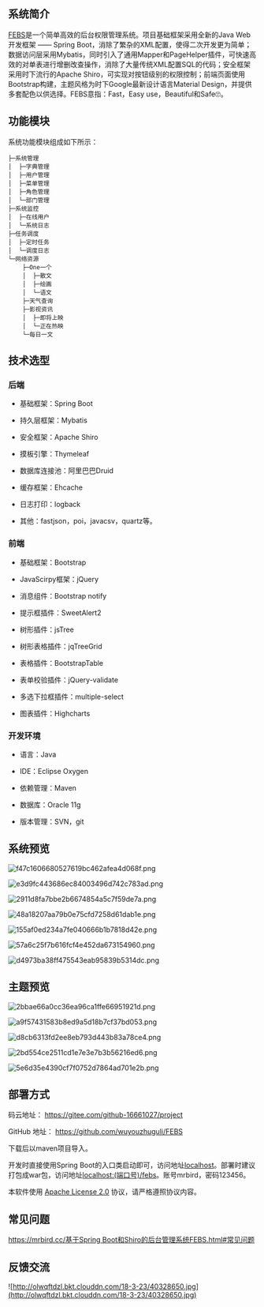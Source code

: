 ## 系统简介
[FEBS](https://gitee.com/github-16661027/project)是一个简单高效的后台权限管理系统。项目基础框架采用全新的Java Web开发框架 —— Spring Boot，消除了繁杂的XML配置，使得二次开发更为简单；数据访问层采用Mybatis，同时引入了通用Mapper和PageHelper插件，可快速高效的对单表进行增删改查操作，消除了大量传统XML配置SQL的代码；安全框架采用时下流行的Apache Shiro，可实现对按钮级别的权限控制；前端页面使用Bootstrap构建，主题风格为时下Google最新设计语言Material Design，并提供多套配色以供选择。FEBS意指：Fast，Easy use，Beautiful和Safe🙄。
<!--more-->
## 功能模块
系统功能模块组成如下所示：
```
├─系统管理
│  ├─字典管理
│  ├─用户管理
│  ├─菜单管理
│  ├─角色管理
│  └─部门管理
├─系统监控
│  ├─在线用户
│  └─系统日志
├─任务调度
│  ├─定时任务
│  └─调度日志
└─网络资源
    ├─One一个
    │  ├─散文
    │  ├─绘画
    │  └─语文
    ├─天气查询
    ├─影视资讯
    │  ├─即将上映
    │  └─正在热映
    └─每日一文
```
## 技术选型
### 后端

- 基础框架：Spring Boot

- 持久层框架：Mybatis

- 安全框架：Apache Shiro

- 摸板引擎：Thymeleaf

- 数据库连接池：阿里巴巴Druid

- 缓存框架：Ehcache

- 日志打印：logback

- 其他：fastjson，poi，javacsv，quartz等。

### 前端
 
- 基础框架：Bootstrap

- JavaScirpy框架：jQuery

- 消息组件：Bootstrap notify

- 提示框插件：SweetAlert2

- 树形插件：jsTree

- 树形表格插件：jqTreeGrid

- 表格插件：BootstrapTable

- 表单校验插件：jQuery-validate

- 多选下拉框插件：multiple-select

- 图表插件：Highcharts

### 开发环境

- 语言：Java

- IDE：Eclipse Oxygen

- 依赖管理：Maven

- 数据库：Oracle 11g

- 版本管理：SVN，git

## 系统预览

![f47c1606680527619bc462afea4d068f.png](https://www.tuchuang001.com/images/2018/04/18/f47c1606680527619bc462afea4d068f.png)

![e3d9fc443686ec84003496d742c783ad.png](https://www.tuchuang001.com/images/2018/04/18/e3d9fc443686ec84003496d742c783ad.png)

![2911d8fa7bbe2b6674854a5c7f59de7a.png](https://www.tuchuang001.com/images/2018/04/18/2911d8fa7bbe2b6674854a5c7f59de7a.png)

![48a18207aa79b0e75cfd7258d61dab1e.png](https://www.tuchuang001.com/images/2018/04/18/48a18207aa79b0e75cfd7258d61dab1e.png)

![155af0ed234a7fe040666b1b7818d42e.png](https://www.tuchuang001.com/images/2018/04/18/155af0ed234a7fe040666b1b7818d42e.png)

![57a6c25f7b616fcf4e452da673154960.png](https://www.tuchuang001.com/images/2018/04/18/57a6c25f7b616fcf4e452da673154960.png)

![d4973ba38ff475543eab95839b5314dc.png](https://www.tuchuang001.com/images/2018/04/18/d4973ba38ff475543eab95839b5314dc.png)

## 主题预览


![2bbae66a0cc36ea96ca1ffe66951921d.png](https://www.tuchuang001.com/images/2018/04/18/2bbae66a0cc36ea96ca1ffe66951921d.png)

![a9f57431583b8ed9a5d18b7cf37bd053.png](https://www.tuchuang001.com/images/2018/04/18/a9f57431583b8ed9a5d18b7cf37bd053.png)

![d8cb6313fd2ee8eb793d443b83a78ce4.png](https://www.tuchuang001.com/images/2018/04/18/d8cb6313fd2ee8eb793d443b83a78ce4.png)

![2bd554ce2511cd1e7e3e7b3b56216ed6.png](https://www.tuchuang001.com/images/2018/04/18/2bd554ce2511cd1e7e3e7b3b56216ed6.png)

![5e6d35e4390cf7f0752d7864ad701e2b.png](https://www.tuchuang001.com/images/2018/04/18/5e6d35e4390cf7f0752d7864ad701e2b.png)


## 部署方式

码云地址： https://gitee.com/github-16661027/project 

GitHub 地址： https://github.com/wuyouzhuguli/FEBS

下载后以maven项目导入。

开发时直接使用Spring Boot的入口类启动即可，访问地址[localhost](localhost)。部署时建议打包成war包，访问地址[localhost:(端口号)/febs](localhost:(端口号)/febs)。账号mrbird，密码123456。

本软件使用 [Apache License 2.0](http://www.apache.org/licenses/LICENSE-2.0) 协议，请严格遵照协议内容。

## 常见问题
[https://mrbird.cc/基于Spring Boot和Shiro的后台管理系统FEBS.html#常见问题](https://mrbird.cc/%E5%9F%BA%E4%BA%8ESpring-Boot%E5%92%8CShiro%E7%9A%84%E5%90%8E%E5%8F%B0%E7%AE%A1%E7%90%86%E7%B3%BB%E7%BB%9FFEBS.html)

## 反馈交流

![http://olwqftdzl.bkt.clouddn.com/18-3-23/40328650.jpg](http://olwqftdzl.bkt.clouddn.com/18-3-23/40328650.jpg)